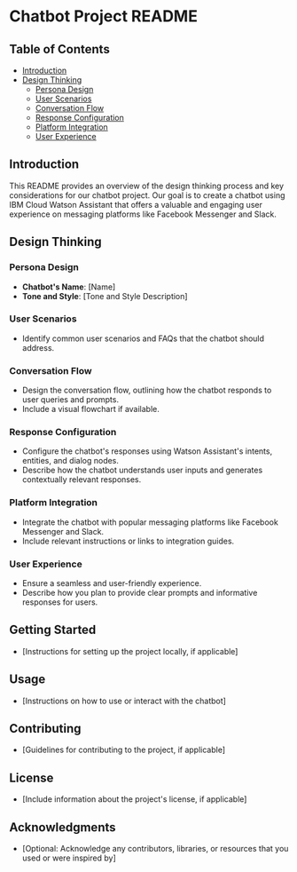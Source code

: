 # Chatbot Project README

## Table of Contents
- [Introduction](#introduction)
- [Design Thinking](#design-thinking)
  - [Persona Design](#persona-design)
  - [User Scenarios](#user-scenarios)
  - [Conversation Flow](#conversation-flow)
  - [Response Configuration](#response-configuration)
  - [Platform Integration](#platform-integration)
  - [User Experience](#user-experience)

## Introduction
This README provides an overview of the design thinking process and key considerations for our chatbot project. Our goal is to create a chatbot using IBM Cloud Watson Assistant that offers a valuable and engaging user experience on messaging platforms like Facebook Messenger and Slack.

## Design Thinking

### Persona Design
- **Chatbot's Name**: [Name]
- **Tone and Style**: [Tone and Style Description]

### User Scenarios
- Identify common user scenarios and FAQs that the chatbot should address.

### Conversation Flow
- Design the conversation flow, outlining how the chatbot responds to user queries and prompts.
- Include a visual flowchart if available.

### Response Configuration
- Configure the chatbot's responses using Watson Assistant's intents, entities, and dialog nodes.
- Describe how the chatbot understands user inputs and generates contextually relevant responses.

### Platform Integration
- Integrate the chatbot with popular messaging platforms like Facebook Messenger and Slack.
- Include relevant instructions or links to integration guides.

### User Experience
- Ensure a seamless and user-friendly experience.
- Describe how you plan to provide clear prompts and informative responses for users.

## Getting Started
- [Instructions for setting up the project locally, if applicable]

## Usage
- [Instructions on how to use or interact with the chatbot]

## Contributing
- [Guidelines for contributing to the project, if applicable]

## License
- [Include information about the project's license, if applicable]

## Acknowledgments
- [Optional: Acknowledge any contributors, libraries, or resources that you used or were inspired by]
